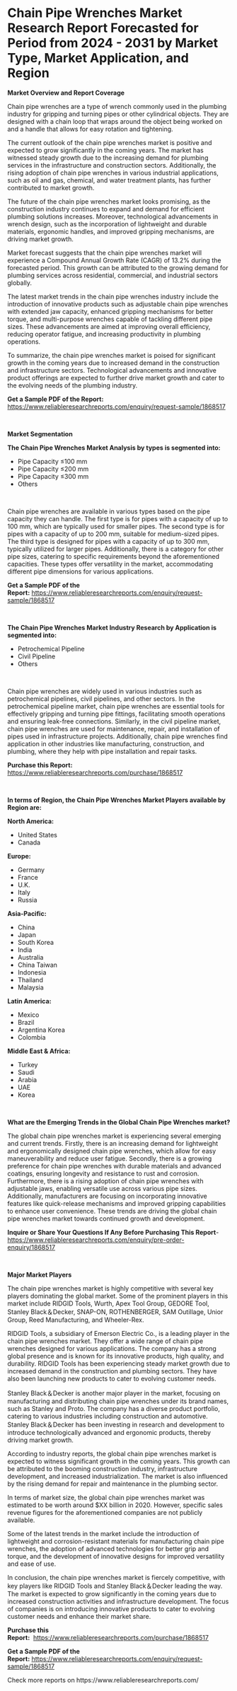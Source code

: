 <p><h1>Chain Pipe Wrenches Market Research Report Forecasted for Period from 2024 -  2031 by Market Type, Market Application, and Region</h1></p><p><strong>Market Overview and Report Coverage</strong></p>
<p><p>Chain pipe wrenches are a type of wrench commonly used in the plumbing industry for gripping and turning pipes or other cylindrical objects. They are designed with a chain loop that wraps around the object being worked on and a handle that allows for easy rotation and tightening.</p><p>The current outlook of the chain pipe wrenches market is positive and expected to grow significantly in the coming years. The market has witnessed steady growth due to the increasing demand for plumbing services in the infrastructure and construction sectors. Additionally, the rising adoption of chain pipe wrenches in various industrial applications, such as oil and gas, chemical, and water treatment plants, has further contributed to market growth.</p><p>The future of the chain pipe wrenches market looks promising, as the construction industry continues to expand and demand for efficient plumbing solutions increases. Moreover, technological advancements in wrench design, such as the incorporation of lightweight and durable materials, ergonomic handles, and improved gripping mechanisms, are driving market growth.</p><p>Market forecast suggests that the chain pipe wrenches market will experience a Compound Annual Growth Rate (CAGR) of 13.2% during the forecasted period. This growth can be attributed to the growing demand for plumbing services across residential, commercial, and industrial sectors globally.</p><p>The latest market trends in the chain pipe wrenches industry include the introduction of innovative products such as adjustable chain pipe wrenches with extended jaw capacity, enhanced gripping mechanisms for better torque, and multi-purpose wrenches capable of tackling different pipe sizes. These advancements are aimed at improving overall efficiency, reducing operator fatigue, and increasing productivity in plumbing operations.</p><p>To summarize, the chain pipe wrenches market is poised for significant growth in the coming years due to increased demand in the construction and infrastructure sectors. Technological advancements and innovative product offerings are expected to further drive market growth and cater to the evolving needs of the plumbing industry.</p></p>
<p><strong>Get a Sample PDF of the Report:</strong> <a href="https://www.reliableresearchreports.com/enquiry/request-sample/1868517">https://www.reliableresearchreports.com/enquiry/request-sample/1868517</a></p>
<p>&nbsp;</p>
<p><strong>Market Segmentation</strong></p>
<p><strong>The Chain Pipe Wrenches Market Analysis by types is segmented into:</strong></p>
<p><ul><li>Pipe Capacity ≤100 mm</li><li>Pipe Capacity ≤200 mm</li><li>Pipe Capacity ≤300 mm</li><li>Others</li></ul></p>
<p>&nbsp;</p>
<p><p>Chain pipe wrenches are available in various types based on the pipe capacity they can handle. The first type is for pipes with a capacity of up to 100 mm, which are typically used for smaller pipes. The second type is for pipes with a capacity of up to 200 mm, suitable for medium-sized pipes. The third type is designed for pipes with a capacity of up to 300 mm, typically utilized for larger pipes. Additionally, there is a category for other pipe sizes, catering to specific requirements beyond the aforementioned capacities. These types offer versatility in the market, accommodating different pipe dimensions for various applications.</p></p>
<p><strong>Get a Sample PDF of the Report:</strong>&nbsp;<a href="https://www.reliableresearchreports.com/enquiry/request-sample/1868517">https://www.reliableresearchreports.com/enquiry/request-sample/1868517</a></p>
<p>&nbsp;</p>
<p><strong>The Chain Pipe Wrenches Market Industry Research by Application is segmented into:</strong></p>
<p><ul><li>Petrochemical Pipeline</li><li>Civil Pipeline</li><li>Others</li></ul></p>
<p>&nbsp;</p>
<p><p>Chain pipe wrenches are widely used in various industries such as petrochemical pipelines, civil pipelines, and other sectors. In the petrochemical pipeline market, chain pipe wrenches are essential tools for effectively gripping and turning pipe fittings, facilitating smooth operations and ensuring leak-free connections. Similarly, in the civil pipeline market, chain pipe wrenches are used for maintenance, repair, and installation of pipes used in infrastructure projects. Additionally, chain pipe wrenches find application in other industries like manufacturing, construction, and plumbing, where they help with pipe installation and repair tasks.</p></p>
<p><strong>Purchase this Report:</strong>&nbsp; <a href="https://www.reliableresearchreports.com/purchase/1868517">https://www.reliableresearchreports.com/purchase/1868517</a></p>
<p>&nbsp;</p>
<p><strong>In terms of Region, the Chain Pipe Wrenches Market Players available by Region are:</strong></p>
<p>
    <p> <strong> North America: </strong>
        <ul>
            <li>United States</li>
            <li>Canada</li>
        </ul>
        </p> 
    <p> <strong> Europe: </strong>
        <ul>
            <li>Germany</li>
            <li>France</li>
            <li>U.K.</li>
            <li>Italy</li>
            <li>Russia</li>
        </ul>
        </p> 
    <p> <strong> Asia-Pacific: </strong>
        <ul>
            <li>China</li>
            <li>Japan</li>
            <li>South Korea</li>
            <li>India</li>
            <li>Australia</li>
            <li>China Taiwan</li>
            <li>Indonesia</li>
            <li>Thailand</li>
            <li>Malaysia</li>
        </ul>
        </p> 
    <p> <strong> Latin America: </strong>
        <ul>
            <li>Mexico</li>
            <li>Brazil</li>
            <li>Argentina Korea</li>
            <li>Colombia</li>
        </ul>
        </p> 
    <p> <strong> Middle East & Africa: </strong>
        <ul>
            <li>Turkey</li>
            <li>Saudi</li>
            <li>Arabia</li>
            <li>UAE</li>
            <li>Korea</li>
        </ul>
    </p>
    </p>
<p>&nbsp;</p>
<p><strong>What are the Emerging Trends in the Global Chain Pipe Wrenches market?</strong></p>
<p><p>The global chain pipe wrenches market is experiencing several emerging and current trends. Firstly, there is an increasing demand for lightweight and ergonomically designed chain pipe wrenches, which allow for easy maneuverability and reduce user fatigue. Secondly, there is a growing preference for chain pipe wrenches with durable materials and advanced coatings, ensuring longevity and resistance to rust and corrosion. Furthermore, there is a rising adoption of chain pipe wrenches with adjustable jaws, enabling versatile use across various pipe sizes. Additionally, manufacturers are focusing on incorporating innovative features like quick-release mechanisms and improved gripping capabilities to enhance user convenience. These trends are driving the global chain pipe wrenches market towards continued growth and development.</p></p>
<p><strong>Inquire or Share Your Questions If Any Before Purchasing This Report</strong>- <a href="https://www.reliableresearchreports.com/enquiry/pre-order-enquiry/1868517">https://www.reliableresearchreports.com/enquiry/pre-order-enquiry/1868517</a></p>
<p>&nbsp;</p>
<p><strong>Major Market Players</strong></p>
<p><p>The chain pipe wrenches market is highly competitive with several key players dominating the global market. Some of the prominent players in this market include RIDGID Tools, Wurth, Apex Tool Group, GEDORE Tool, Stanley Black＆Decker, SNAP-ON, ROTHENBERGER, SAM Outillage, Unior Group, Reed Manufacturing, and Wheeler-Rex.</p><p>RIDGID Tools, a subsidiary of Emerson Electric Co., is a leading player in the chain pipe wrenches market. They offer a wide range of chain pipe wrenches designed for various applications. The company has a strong global presence and is known for its innovative products, high quality, and durability. RIDGID Tools has been experiencing steady market growth due to increased demand in the construction and plumbing sectors. They have also been launching new products to cater to evolving customer needs.</p><p>Stanley Black＆Decker is another major player in the market, focusing on manufacturing and distributing chain pipe wrenches under its brand names, such as Stanley and Proto. The company has a diverse product portfolio, catering to various industries including construction and automotive. Stanley Black＆Decker has been investing in research and development to introduce technologically advanced and ergonomic products, thereby driving market growth.</p><p>According to industry reports, the global chain pipe wrenches market is expected to witness significant growth in the coming years. This growth can be attributed to the booming construction industry, infrastructure development, and increased industrialization. The market is also influenced by the rising demand for repair and maintenance in the plumbing sector.</p><p>In terms of market size, the global chain pipe wrenches market was estimated to be worth around $XX billion in 2020. However, specific sales revenue figures for the aforementioned companies are not publicly available.</p><p>Some of the latest trends in the market include the introduction of lightweight and corrosion-resistant materials for manufacturing chain pipe wrenches, the adoption of advanced technologies for better grip and torque, and the development of innovative designs for improved versatility and ease of use.</p><p>In conclusion, the chain pipe wrenches market is fiercely competitive, with key players like RIDGID Tools and Stanley Black＆Decker leading the way. The market is expected to grow significantly in the coming years due to increased construction activities and infrastructure development. The focus of companies is on introducing innovative products to cater to evolving customer needs and enhance their market share.</p></p>
<p><strong>Purchase this Report:</strong>&nbsp;&nbsp;<a href="https://www.reliableresearchreports.com/purchase/1868517">https://www.reliableresearchreports.com/purchase/1868517</a></p>
<p></p>
<p><strong>Get a Sample PDF of the Report:</strong>&nbsp;<a href="https://www.reliableresearchreports.com/enquiry/request-sample/1868517">https://www.reliableresearchreports.com/enquiry/request-sample/1868517</a></p>
<p>Check more reports on https://www.reliableresearchreports.com/</p>